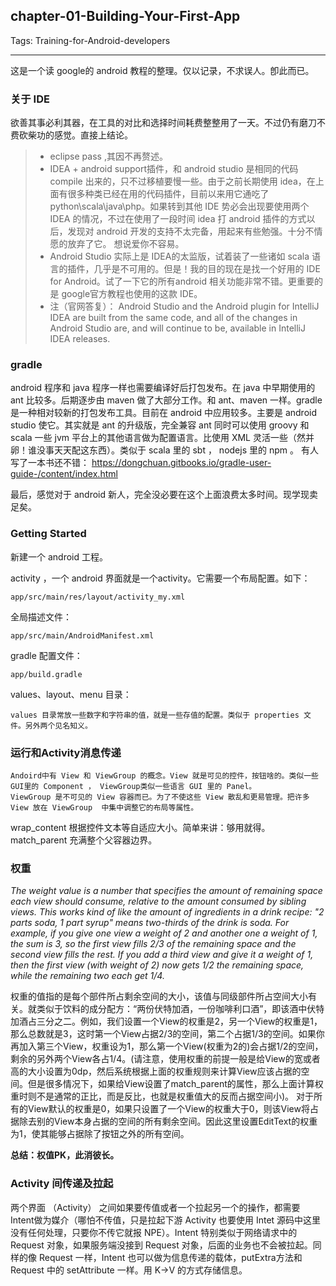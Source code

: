 ﻿## chapter-01-Building-Your-First-App

Tags: Training-for-Android-developers

---

这是一个读 google的 android 教程的整理。仅以记录，不求误人。卽此而已。

### 关于 IDE
欲善其事必利其器，在工具的对比和选择时间耗费整整用了一天。不过仍有磨刀不费砍柴功的感觉。直接上结论。

>*  eclipse pass ,其因不再赘述。
>*  IDEA + android support插件，和 android studio 是相同的代码 compile 出来的，只不过移植要慢一些。由于之前长期使用 idea，在上面有很多种类已经在用的代码插件，目前以来用它通吃了 python\scala\java\php。如果转到其他 IDE 势必会出现要使用两个 IDEA 的情况，不过在使用了一段时间 idea 打 android 插件的方式以后，发现对 android 开发的支持不太完备，用起来有些勉强。十分不情愿的放弃了它。 想说爱你不容易。
>*  Android Studio 实际上是 IDEA的太监版，试着装了一些诸如 scala 语言的插件，几乎是不可用的。但是！我的目的现在是找一个好用的 IDE for Android。试了一下它的所有android 相关功能非常不错。更重要的是 google官方教程也使用的这款 IDE。
>*    注（官网答复）： Android Studio and the Android plugin for IntelliJ IDEA are built from the same code, and all of the changes in Android Studio are, and will continue to be, available in IntelliJ IDEA releases.


### gradle
android 程序和 java 程序一样也需要编译好后打包发布。在 java   中早期使用的 ant 比较多。后期逐步由 maven 做了大部分工作。和 ant、maven 一样。gradle 是一种相对较新的打包发布工具。目前在 android 中应用较多。主要是 android studio 使它。其实就是 ant 的升级版，完全兼容 ant 同时可以使用 groovy 和 scala 一些 jvm 平台上的其他语言做为配置语言。比使用 XML 灵活一些（然并卵！谁没事天天配这东西）。类似于 scala 里的 sbt ， nodejs 里的 npm 。
有人写了一本书还不错：
https://dongchuan.gitbooks.io/gradle-user-guide-/content/index.html

最后，感觉对于 android 新人，完全没必要在这个上面浪费太多时间。现学现卖足矣。

### Getting Started
新建一个 android 工程。

activity ，一个 android 界面就是一个activity。它需要一个布局配置。如下：


    app/src/main/res/layout/activity_my.xml

全局描述文件：

    app/src/main/AndroidManifest.xml
    
gradle 配置文件：

    app/build.gradle

values、layout、menu 目录：

    values 目录常放一些数字和字符串的值，就是一些存值的配置。类似于 properties 文件。另外两个见名知义。
    
### 运行和Activity消息传递

    Andoird中有 View 和 ViewGroup 的概念。View 就是可见的控件，按钮啥的。类似一些GUI里的 Component ， ViewGroup类似一些语言 GUI 里的 Panel。
    ViewGroup 是不可见的 View 容器而已。为了不使这些 View 散乱和更易管理。把许多 View 放在 ViewGroup  中集中调整它的布局等属性。
    
wrap_content 根据控件文本等自适应大小。简单来讲：够用就得。
match_parent 充满整个父容器边界。

### 权重

*The weight value is a number that specifies the amount of remaining space each view should consume, relative to the amount consumed by sibling views. This works kind of like the amount of ingredients in a drink recipe: "2 parts soda, 1 part syrup" means two-thirds of the drink is soda. For example, if you give one view a weight of 2 and another one a weight of 1, the sum is 3, so the first view fills 2/3 of the remaining space and the second view fills the rest. If you add a third view and give it a weight of 1, then the first view (with weight of 2) now gets 1/2 the remaining space, while the remaining two each get 1/4.*

权重的值指的是每个部件所占剩余空间的大小，该值与同级部件所占空间大小有关。就类似于饮料的成分配方：“两份伏特加酒，一份咖啡利口酒”，即该酒中伏特加酒占三分之二。例如，我们设置一个View的权重是2，另一个View的权重是1，那么总数就是3，这时第一个View占据2/3的空间，第二个占据1/3的空间。如果你再加入第三个View，权重设为1，那么第一个View(权重为2的)会占据1/2的空间，剩余的另外两个View各占1/4。(请注意，使用权重的前提一般是给View的宽或者高的大小设置为0dp，然后系统根据上面的权重规则来计算View应该占据的空间。但是很多情况下，如果给View设置了match_parent的属性，那么上面计算权重时则不是通常的正比，而是反比，也就是权重值大的反而占据空间小)。
对于所有的View默认的权重是0，如果只设置了一个View的权重大于0，则该View将占据除去别的View本身占据的空间的所有剩余空间。因此这里设置EditText的权重为1，使其能够占据除了按钮之外的所有空间。
    
**总结：权值PK，此消彼长。**

### Activity 间传递及拉起

两个界面 （Activity） 之间如果要传值或者一个拉起另一个的操作，都需要 Intent做为媒介（哪怕不传值，只是拉起下游 Activity 也要使用 Intet 源码中这里没有任何处理，只要你不传它就报 NPE）。Intent 特别类似于网络请求中的 Request 对象，如果服务端没接到 Request 对象，后面的业务也不会被拉起。同样的像 Request 一样，Intent 也可以做为信息传递的载体，putExtra方法和 Request 中的 setAttribute 一样。用 K->V 的方式存储信息。
